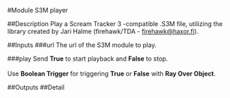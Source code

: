 #Module S3M player

##Description
Play a Scream Tracker 3 -compatible .S3M file, utilizing the library created by Jari Halme (firehawk/TDA - firehawk@haxor.fi).

##Inputs
###url
The url of the S3M module to play.

###play
Send **True** to start playback and **False** to stop.<br><br>Use **Boolean Trigger** for triggering **True** or **False** with **Ray Over Object**.

##Outputs
##Detail

